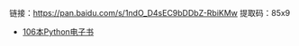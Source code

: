 链接：https://pan.baidu.com/s/1ndO_D4sEC9bDDbZ-RbiKMw 
提取码：85x9 

- [106本Python电子书](https://mp.weixin.qq.com/s/Wa27Or7SaChF5rCw7LLdVg)
